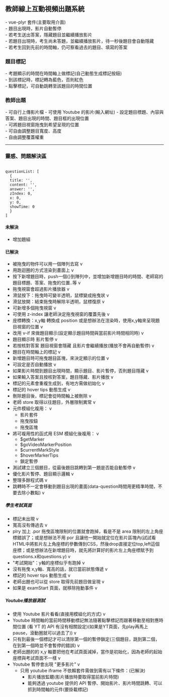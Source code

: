 <h2>教師線上互動視頻出題系統</h2>
- vue-plyr 套件(主要取用介面)<br />
- 題目出現時，影片自動暫停<br />
- 若考生送出答案，隱藏題目並繼續播放影片<br />
- 若題目出現時，考生尚未答題，並繼續播放影片，待一秒後題目會自動隱藏<br />
- 若考生回到先前的時間軸，仍可察看過去的題目、填寫的答案<br />

<h3>題目標記</h3>
- 考題顯示的時間在時間軸上做標記(自己動態生成標記按鈕)<br />
- 到該標記時，標記轉為藍色，否則紅色<br />
- 點擊標記，可自動跳轉至該題目的時間位置<br />

<h3>教師出題</h3>
- 可自行上傳影片檔
- 可使用 Youtube 的影片(輸入網址)
- 設定題目標題、內容與答案、題目出現的時間、題目框的出現位置<br />
- 可將題目視窗拖曳到希望呈現的位置<br />
- 可自由調整題目寬度、高度<br />
- 自由調整覆蓋權重<br />

<hr />

<h3>靈感、問題解決區</h3>

<code>
questionList: [
  {
  title: '',
  content: '',
  answer: '',
  zIndex: 0,
  x: 0,
  y: 0,
  showTime: 0
  }
]
</code>

<h4>未解決</h4>

- 增加題組


<h4>已解決</h4>

- 被拖曳的物件可以用一個陣列去寫 v
- 用跑迴圈的方式渲染到畫面上 v
- 按下新增題目時，push一個{}到陣列中，並增加新增題目時的時間、老師寫的題目標題、答案、拖曳的位置..等 v
- 拖曳視窗會超過影片播放器 v
- 滑鼠按下：拖曳時可變半透明，鼠標變成拖曳狀 v
- 滑鼠放開：結束拖曳時解除半透明，鼠標復原 v
- 可新增多個拖曳視窗 v
- 可使用 z-index 讓老師決定拖曳視窗的覆蓋先後 v
- 座標轉換：x,y軸 轉換成 position 或是想辦法在渲染時，使用x,y軸來呈現題目視窗的位置 v
- 改用 v-if 來做題目顯示(設定顯示題目時間與當前影片時間相同時) v
- 題目顯示時 影片暫停 v
- 若按核對答案 題目視窗會隱藏 且影片會繼續播放(播放不會再自動暫停) v
- 題目在時間軸上的標記 v
- 新增題目時可拖曳題目區塊，來決定顯示的位置 v
- 可設定是否自動播放 v
- 如果影片時間到題目出現時間，顯示題目、影片暫停，否則題目隱藏 v
- 如果輸入答案且按核對答案，題目隱藏、影片播放 v
- 標記的元素會重複生成到，有地方需做初始化 v
- 標記的 hover tips 動態生成 v
- 刪除題目後，標記會從時間軸上被刪除 v
- 老師 store 取得以往題目，外層限制異常 v
- 元件模組化複用： v
  - 影片套件
  - 拖曳按鈕
  - 拖曳區塊
- 將可複用性的函式用 ESM 模組化後複用： v
  - $getMarker
  - $goVideoMarkerPosition
  - $currentMarkStyle
  - $hoverMarkerTips
  - 鎖定暫停
- 測試建立三個題目，從最後題目跳轉到第一題是否能自動暫停 v
- 優化影片暫停、題目顯示邏輯 v
- 整理多餘程式碼 v
- 跳轉時不一定會移動到題目出現的畫面(data-question時間用更精準時間，不要去除小數點) v

<h5>學生考試頁面</h5>

- 標記未出現 v
- 寬高沒有傳過去 v
- plry 加上 .por 拖曳區塊限制的位置就會跑掉，看是不是 area 限制的左上角座標錯誤了；或是想辦法不用 por 且讓他一開始就定位在影片區塊內(試試看HTML中將影片左上角座標的參數傳到CSS，然後drop直接定位top,left這個座標；或是想辦法在新增題目時，就先將計算好的影片左上角座標賦予到questions.x和questions.y) v
- "考試開始"：y軸的座標似乎有跑掉 v
- 沒有拖曳 x,y軸、寬高的話，就已當前狀態傳遞 v
- 標記的 hover tips 動態生成 v
- 老師出題也可以從 store 取得先前題目做呈現 v
- 如果是 examStart 頁面，就移除拖動事件 v

<h5>Youtube播放器測試</h5>

- 使用 Youtube 影片看看(直接用模組化的方式) v
- Youtube 時間軸的當前時間移動標記無法隨著點擊標記而跟著移動至相對應時間位置 (看 YT 的 API 有沒有相關設定)(如果是YT頁面，先play再馬上pause，滾動圈就可以過去了)) v
- 只有到最後一個標記才可以清除第一個的暫停鎖定(三個題目，跳到第二個，在到第一個時並不會暫停的錯誤) v
- 老師出題的的 x,y 軸要把他在考試頁面減掉，當作是初始化，因為老師的起始座標與考試頁面不一樣 v
- Youtube 暫停會出現 "更多影片" v
  - 只用 youtube iframe 不依賴套件需做到需有以下條件：(已解決)
    - 影片播放監聽(影片播放時要取得當前影片時間)
    - 能夠透過 youtube 提供的 API 暫停、開始影片、影片時間跳轉、可以抓到時間軸的元件(要掛載標記)

